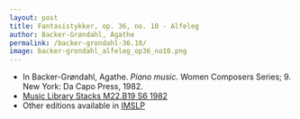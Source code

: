 ```yaml
---
layout: post
title: Fantasistykker, op. 36, no. 10 - Alfeleg
author: Backer-Grøndahl, Agathe
permalink: /backer-grondahl-36.10/
image: backer-grondahl_alfeleg_op36_no10.png
---
```


- In Backer-Grøndahl, Agathe. *Piano music.* Women Composers Series; 9. New York: Da Capo Press, 1982.
- <a href="https://tufts-primo.hosted.exlibrisgroup.com/permalink/f/14dinuo/01TUN_ALMA2185674780003851" target="_blank">Music Library Stacks M22.B19 S6 1982</a>
- Other editions available in <a href="https://imslp.org/wiki/10_Fantasistykker%2C_Op.36_(Backer-Gr%C3%B8ndahl%2C_Agathe)" target="_blank">IMSLP</a>
